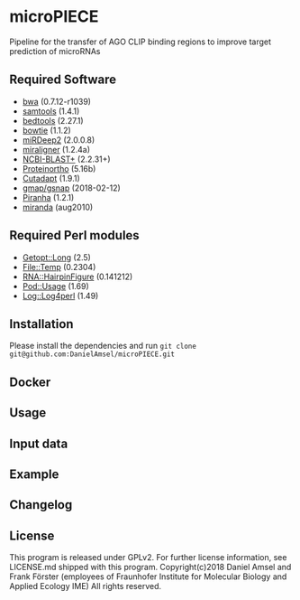 # microPIECE
Pipeline for the transfer of AGO CLIP binding regions to improve target prediction of microRNAs

## Required Software
  - [bwa](http://bio-bwa.sourceforge.net/) (0.7.12-r1039)
  - [samtools](http://samtools.sourceforge.net/) (1.4.1)
  - [bedtools](http://bedtools.readthedocs.io/en/latest/) (2.27.1)
  - [bowtie](http://bowtie-bio.sourceforge.net/index.shtml) (1.1.2)
  - [miRDeep2](https://www.mdc-berlin.de/research/research_teams/systems_biology_of_gene_regulatory_elements/projects/miRDeep/documentation) (2.0.0.8)
  - [miraligner](https://github.com/lpantano/seqcluster) (1.2.4a)
  - [NCBI-BLAST+](https://blast.ncbi.nlm.nih.gov/Blast.cgi?PAGE_TYPE=BlastDocs&DOC_TYPE=Download) (2.2.31+)
  - [Proteinortho](https://www.bioinf.uni-leipzig.de/Software/proteinortho/) (5.16b) 
  - [Cutadapt](https://github.com/marcelm/cutadapt) (1.9.1)
  - [gmap/gsnap](http://research-pub.gene.com/gmap/) (2018-02-12)
  - [Piranha](http://smithlabresearch.org/software/piranha/) (1.2.1)
  - [miranda](http://34.236.212.39/microrna/getDownloads.do) (aug2010)

## Required Perl modules
  - [Getopt::Long](http://search.cpan.org/dist/Getopt-Long/lib/Getopt/Long.pm) (2.5)
  - [File::Temp](http://search.cpan.org/~dagolden/File-Temp-0.2304/lib/File/Temp.pm) (0.2304)
  - [RNA::HairpinFigure](http://search.cpan.org/~shenwei/RNA-HairpinFigure-0.141212/lib/RNA/HairpinFigure.pm) (0.141212)
  - [Pod::Usage](http://search.cpan.org/~marekr/Pod-Usage-1.69/lib/Pod/Usage.pm) (1.69)
  - [Log::Log4perl](http://search.cpan.org/~mschilli/Log-Log4perl-1.49/lib/Log/Log4perl.pm) (1.49)

## Installation
Please install the dependencies and run
`git clone git@github.com:DanielAmsel/microPIECE.git`

## Docker

## Usage

## Input data

## Example

## Changelog

## License
This program is released under GPLv2. For further license information, see LICENSE.md shipped with this program.
Copyright(c)2018 Daniel Amsel and Frank Förster (employees of Fraunhofer Institute for Molecular Biology and Applied Ecology IME) All rights reserved.

